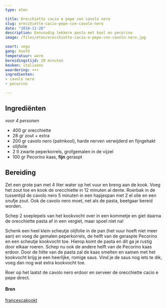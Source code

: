 ```yaml
---
type: eten

title: Orecchiette cacio e pepe con cavolo nero
slug: orecchiette-cacio-pepe-con-cavolo-nero
date: "2018-11-28"
description: Eenvoudig lekkere pasta met kool en pecorino
image: /files/eten/orecchiette-cacio-e-pepe-con-cavolo-nero.jpg

soort: vega
gang: hoofd
temperatuur: warm
bereidingstijd: 20 minuten
keuken: italiaans
waardering: +++
ingredienten:
- cavolo nero
- pecorino

---
```


## Ingrediënten

*voor 4 personen*

* 400 gr orecchiette
* 28 gr zout + extra
* 200 gr cavolo nero (palmkool), harde nerven verwijderd en fijngehakt
* olijfolie
* 2 tl zwarte peperkorrels, grofgemalen in de vijzel
* 100 gr Pecorino kaas, **fijn** geraspt


## Bereiding

Zet een grote pan met 4 liter water op het vuur en breng aan de kook. Voeg het zout toe en kook de orecchiette in 12 minuten al dente.
Roerbak in de tussentijd de cavolo nero 5 minuten in een hapjespan met 2 el olie en een snufje zout. Ook de cavolo nero moet, net als de pasta, beetgaar bereid worden.

Schep 2 soeplepels van het kookvocht over in een kommetje en giet daarna de orecchiette pasta af in een vergiet, maar spoel niet na!

Schenk een heel klein scheutje olijfolie in de pan (het vuur hoeft niet meer aan) en voeg de gemalen peperkorrels, de helft van de geraspte Pecorino en een scheutje kookvocht toe. Hierop komt de pasta en dit ga je rustig door elkaar roeren. Schep nu ook de andere helft van de Pecorino kaas erdoor. Door de hitte van de pasta zal de kaas smelten en samen met het kookvocht krijg je een heerlijke, romige saus. Vind je de saus nog iets te dik, voeg dan nog wat extra kookvocht toe.

Roer op het laatst de cavolo nero erdoor en serveer de orecchiette cacio e pepe direct.

#### Bron

[francescakookt](https://www.francescakookt.nl)
